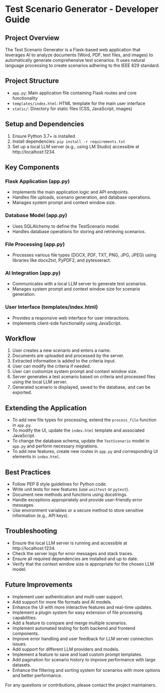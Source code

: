 # Test Scenario Generator - Developer Guide

## Project Overview 
The Test Scenario Generator is a Flask-based web application that leverages AI to analyze documents (Word, PDF, text files, and images) to automatically generate comprehensive test scenarios. It uses natural language processing to create scenarios adhering to the IEEE 829 standard.

## Project Structure
- `app.py`: Main application file containing Flask routes and core functionality
- `templates/index.html`: HTML template for the main user interface
- `static/`: Directory for static files (CSS, JavaScript, images)

## Setup and Dependencies
1. Ensure Python 3.7+ is installed.
2. Install dependencies: `pip install -r requirements.txt`
3. Set up a local LLM server (e.g., using LM Studio) accessible at http://localhost:1234.

## Key Components

### Flask Application (app.py)
- Implements the main application logic and API endpoints.
- Handles file uploads, scenario generation, and database operations.
- Manages system prompt and context window size.

### Database Model (app.py)
- Uses SQLAlchemy to define the TestScenario model.
- Handles database operations for storing and retrieving scenarios.

### File Processing (app.py)
- Processes various file types (DOCX, PDF, TXT, PNG, JPG, JPEG) using libraries like docx2txt, PyPDF2, and pytesseract.

### AI Integration (app.py)
- Communicates with a local LLM server to generate test scenarios.
- Manages system prompt and context window size for scenario generation.

### User Interface (templates/index.html)
- Provides a responsive web interface for user interactions.
- Implements client-side functionality using JavaScript.

## Workflow
1. User creates a new scenario and enters a name.
2. Documents are uploaded and processed by the server.
3. Extracted information is added to the criteria input.
4. User can modify the criteria if needed.
5. User can customize system prompt and context window size.
6. Server generates a test scenario based on criteria and processed files using the local LLM server.
7. Generated scenario is displayed, saved to the database, and can be exported.

## Extending the Application
- To add new file types for processing, extend the `process_file` function in `app.py`.
- To modify the UI, update the `index.html` template and associated JavaScript.
- To change the database schema, update the `TestScenario` model in `app.py` and perform necessary migrations.
- To add new features, create new routes in `app.py` and corresponding UI elements in `index.html`.

## Best Practices
- Follow PEP 8 style guidelines for Python code.
- Write unit tests for new features (use `unittest` or `pytest`).
- Document new methods and functions using docstrings.
- Handle exceptions appropriately and provide user-friendly error messages.
- Use environment variables or a secure method to store sensitive information (e.g., API keys).

## Troubleshooting
- Ensure the local LLM server is running and accessible at http://localhost:1234.
- Check the server logs for error messages and stack traces.
- Ensure all required dependencies are installed and up to date.
- Verify that the context window size is appropriate for the chosen LLM model.

## Future Improvements
- Implement user authentication and multi-user support.
- Add support for more file formats and AI models.
- Enhance the UI with more interactive features and real-time updates.
- Implement a plugin system for easy extension of file processing capabilities.
- Add a feature to compare and merge multiple scenarios.
- Implement automated testing for both backend and frontend components.
- Improve error handling and user feedback for LLM server connection issues.
- Add support for different LLM providers and models.
- Implement a feature to save and load custom prompt templates.
- Add pagination for scenario history to improve performance with large datasets.
- Enhance the filtering and sorting system for scenarios with more options and better performance.

For any questions or contributions, please contact the project maintainers.
